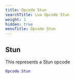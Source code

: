 ```yaml
---
title: Opcode Stun
searchTitle: Lua Opcode Stun
weight: 1
hidden: true
menuTitle: Opcode Stun
---
```

## Stun

This represents a Stun opcode
```lua
Opcode.Stun
```